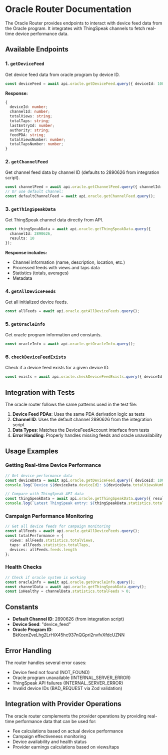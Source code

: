 # Oracle Router Documentation

The Oracle Router provides endpoints to interact with device feed data from the Oracle program. It integrates with ThingSpeak channels to fetch real-time device performance data.

## Available Endpoints

### 1. `getDeviceFeed`
Get device feed data from oracle program by device ID.

```typescript
const deviceFeed = await api.oracle.getDeviceFeed.query({ deviceId: 100 });
```

**Response:**
```typescript
{
  deviceId: number;
  channelId: number;
  totalViews: string;
  totalTaps: string;
  lastEntryId: number;
  authority: string;
  feedPDA: string;
  totalViewsNumber: number;
  totalTapsNumber: number;
}
```

### 2. `getChannelFeed`
Get channel feed data by channel ID (defaults to 2890626 from integration script).

```typescript
const channelFeed = await api.oracle.getChannelFeed.query({ channelId: 2890626 });
// Or use default channel:
const defaultChannelFeed = await api.oracle.getChannelFeed.query();
```

### 3. `getThingSpeakData`
Get ThingSpeak channel data directly from API.

```typescript
const thingSpeakData = await api.oracle.getThingSpeakData.query({ 
  channelId: 2890626, 
  results: 10 
});
```

**Response includes:**
- Channel information (name, description, location, etc.)
- Processed feeds with views and taps data
- Statistics (totals, averages)
- Metadata

### 4. `getAllDeviceFeeds`
Get all initialized device feeds.

```typescript
const allFeeds = await api.oracle.getAllDeviceFeeds.query();
```

### 5. `getOracleInfo`
Get oracle program information and constants.

```typescript
const oracleInfo = await api.oracle.getOracleInfo.query();
```

### 6. `checkDeviceFeedExists`
Check if a device feed exists for a given device ID.

```typescript
const exists = await api.oracle.checkDeviceFeedExists.query({ deviceId: 100 });
```

## Integration with Tests

The oracle router follows the same patterns used in the test file:

1. **Device Feed PDAs**: Uses the same PDA derivation logic as tests
2. **Channel ID**: Uses the default channel 2890626 from the integration script
3. **Data Types**: Matches the DeviceFeedAccount interface from tests
4. **Error Handling**: Properly handles missing feeds and oracle unavailability

## Usage Examples

### Getting Real-time Device Performance
```typescript
// Get device performance data
const deviceData = await api.oracle.getDeviceFeed.query({ deviceId: 100 });
console.log(`Device ${deviceData.deviceId}: ${deviceData.totalViewsNumber} views, ${deviceData.totalTapsNumber} taps`);

// Compare with ThingSpeak API data
const thingSpeakData = await api.oracle.getThingSpeakData.query({ results: 1 });
console.log(`Latest ThingSpeak entry: ${thingSpeakData.statistics.totalViews} views`);
```

### Campaign Performance Monitoring
```typescript
// Get all device feeds for campaign monitoring
const allFeeds = await api.oracle.getAllDeviceFeeds.query();
const totalPerformance = {
  views: allFeeds.statistics.totalViews,
  taps: allFeeds.statistics.totalTaps,
  devices: allFeeds.feeds.length
};
```

### Health Checks
```typescript
// Check if oracle system is working
const oracleInfo = await api.oracle.getOracleInfo.query();
const channelData = await api.oracle.getThingSpeakData.query();
const isHealthy = channelData.statistics.totalFeeds > 0;
```

## Constants

- **Default Channel ID**: 2890626 (from integration script)
- **Device Seed**: "device_feed"
- **Oracle Program ID**: BkKcenZveLhg2LrHiX45hc937nQGpri2nvfvXfdcUZNN

## Error Handling

The router handles several error cases:
- Device feed not found (NOT_FOUND)
- Oracle program unavailable (INTERNAL_SERVER_ERROR)
- ThingSpeak API failures (INTERNAL_SERVER_ERROR)
- Invalid device IDs (BAD_REQUEST via Zod validation)

## Integration with Provider Operations

The oracle router complements the provider operations by providing real-time performance data that can be used for:
- Fee calculations based on actual device performance
- Campaign effectiveness monitoring
- Device availability and health status
- Provider earnings calculations based on views/taps